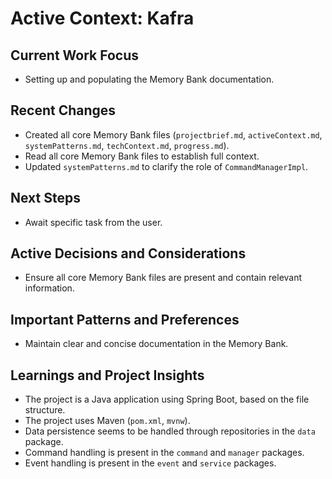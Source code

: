 # Active Context: Kafra

## Current Work Focus

- Setting up and populating the Memory Bank documentation.

## Recent Changes

- Created all core Memory Bank files (`projectbrief.md`, `activeContext.md`, `systemPatterns.md`, `techContext.md`, `progress.md`).
- Read all core Memory Bank files to establish full context.
- Updated `systemPatterns.md` to clarify the role of `CommandManagerImpl`.

## Next Steps

- Await specific task from the user.

## Active Decisions and Considerations

- Ensure all core Memory Bank files are present and contain relevant information.

## Important Patterns and Preferences

- Maintain clear and concise documentation in the Memory Bank.

## Learnings and Project Insights

- The project is a Java application using Spring Boot, based on the file structure.
- The project uses Maven (`pom.xml`, `mvnw`).
- Data persistence seems to be handled through repositories in the `data` package.
- Command handling is present in the `command` and `manager` packages.
- Event handling is present in the `event` and `service` packages.
